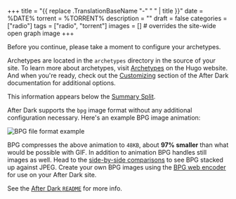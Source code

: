 +++
title = "{{ replace .TranslationBaseName "-" " " | title }}"
date = %DATE%
torrent = %TORRENT%
description = ""
draft = false
categories = ["radio"]
tags = ["radio", "torrent"]
images = [] # overrides the site-wide open graph image
+++

Before you continue, please take a moment to configure your archetypes.

Archetypes are located in the `archetypes` directory in the source of your site. To learn more about archetypes, visit [Archetypes](https://gohugo.io/content-management/archetypes/) on the Hugo website. And when you're ready, check out the [Customizing](https://comfusion.github.io/after-dark/#customizing) section of the After Dark documentation for additional options.

<!--more-->
This information appears below the [Summary Split](https://gohugo.io/content-management/summaries/).

After Dark supports the `bpg` image format without any additional configuration necessary. Here's an example BPG image animation:

<img src="/bpg/cinemagraph-6.bpg" alt="BPG file format example">

BPG compresses the above animation to `48KB`, about **97% smaller** than what would be possible with GIF. In addition to animation BPG handles still images as well. Head to the [side-by-side comparisons](http://xooyoozoo.github.io/yolo-octo-bugfixes/#vallee-de-colca&jpg=s&bpg=s) to see BPG stacked up against JPEG. Create your own BPG images using the [BPG web encoder](https://webencoder.libbpg.org/) for use on your After Dark site.

See the <a href="https://github.com/comfusion/after-dark/blob/master/README.md" target="_blank" rel="noopener nofollow">After Dark `README`</a> for more info.
